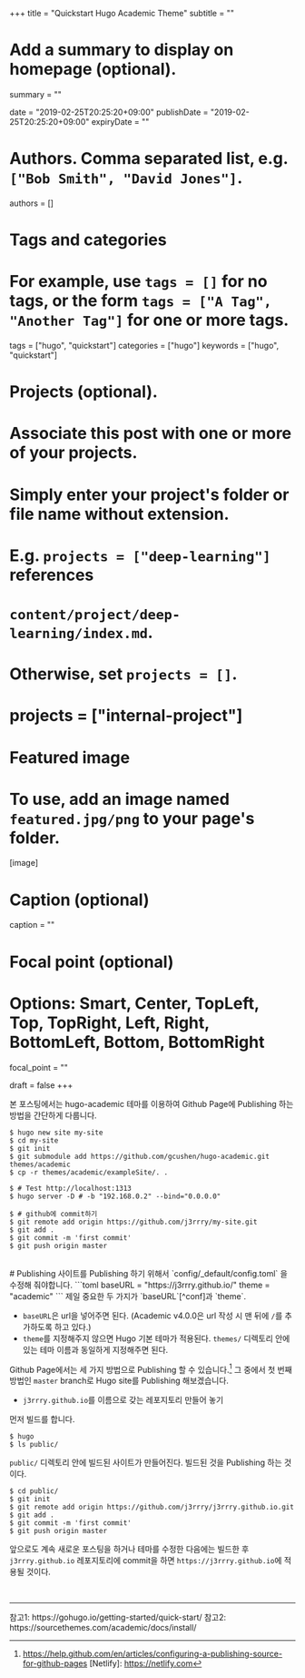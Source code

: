 +++
title = "Quickstart Hugo Academic Theme"
subtitle = ""

# Add a summary to display on homepage (optional).
summary = ""

date = "2019-02-25T20:25:20+09:00"
publishDate = "2019-02-25T20:25:20+09:00"
expiryDate = ""

# Authors. Comma separated list, e.g. `["Bob Smith", "David Jones"]`.
authors = []

# Tags and categories
# For example, use `tags = []` for no tags, or the form `tags = ["A Tag", "Another Tag"]` for one or more tags.
tags = ["hugo", "quickstart"]
categories = ["hugo"]
keywords = ["hugo", "quickstart"]

# Projects (optional).
#   Associate this post with one or more of your projects.
#   Simply enter your project's folder or file name without extension.
#   E.g. `projects = ["deep-learning"]` references 
#   `content/project/deep-learning/index.md`.
#   Otherwise, set `projects = []`.
# projects = ["internal-project"]

# Featured image
# To use, add an image named `featured.jpg/png` to your page's folder. 
[image]
  # Caption (optional)
  caption = ""

  # Focal point (optional)
  # Options: Smart, Center, TopLeft, Top, TopRight, Left, Right, BottomLeft, Bottom, BottomRight
  focal_point = ""

draft = false
+++

본 포스팅에서는 hugo-academic 테마를 이용하여 Github Page에 Publishing 하는 방법을 간단하게 다룹니다.

```
$ hugo new site my-site
$ cd my-site
$ git init
$ git submodule add https://github.com/gcushen/hugo-academic.git themes/academic
$ cp -r themes/academic/exampleSite/. .

$ # Test http://localhost:1313
$ hugo server -D # -b "192.168.0.2" --bind="0.0.0.0"

$ # github에 commit하기
$ git remote add origin https://github.com/j3rrry/my-site.git
$ git add .
$ git commit -m 'first commit'
$ git push origin master
```
<br>
# Publishing
사이트를 Publishing 하기 위해서 `config/_default/config.toml` 을 수정해 줘야합니다.
```toml
baseURL = "https://j3rrry.github.io/"
theme = "academic"
```
제일 중요한 두 가지가 `baseURL`[^conf]과 `theme`.

* `baseURL`은 url을 넣어주면 된다. (Academic v4.0.0은 url 작성 시 맨 뒤에 `/`를 추가하도록 하고 있다.)  
* `theme`를 지정해주지 않으면 Hugo 기본 테마가 적용된다. `themes/` 디렉토리 안에 있는 테마 이름과 동일하게 지정해주면 된다.

Github Page에서는 세 가지 방법으로 Publishing 할 수 있습니다.[^gh-publishing]
그 중에서 첫 번째 방법인 `master` branch로 Hugo site를 Publishing 해보겠습니다.

* `j3rrry.github.io`를 이름으로 갖는 레포지토리 만들어 놓기

먼저 빌드를 합니다.
```
$ hugo
$ ls public/
```
`public/` 디렉토리 안에 빌드된 사이트가 만들어진다. 빌드된 것을 Publishing 하는 것이다.

```
$ cd public/
$ git init
$ git remote add origin https://github.com/j3rrry/j3rrry.github.io.git
$ git add .
$ git commit -m 'first commit'
$ git push origin master
```
앞으로도 계속 새로운 포스팅을 하거나 테마를 수정한 다음에는 빌드한 후 `j3rrry.github.io` 레포지토리에 commit을 하면 `https://j3rrry.github.io`에 적용될 것이다.

<br>

<hr>
참고1: https://gohugo.io/getting-started/quick-start/  
참고2: https://sourcethemes.com/academic/docs/install/  

[^conf]: https://gohugo.io/getting-started/configuration/#all-configuration-settings
[^gh-publishing]: https://help.github.com/en/articles/configuring-a-publishing-source-for-github-pages
[Netlify]: https://netlify.com

